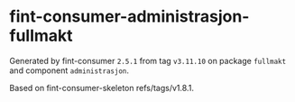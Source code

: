 # fint-consumer-administrasjon-fullmakt

Generated by fint-consumer `2.5.1` from tag `v3.11.10` on package `fullmakt` and component `administrasjon`.

Based on fint-consumer-skeleton refs/tags/v1.8.1.
